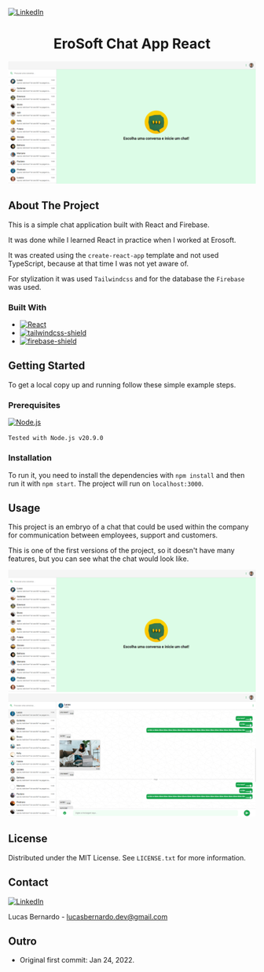 [![LinkedIn][linkedin-shield]][my-linkedin]

<div align="center">
  <h1 align="center">EroSoft Chat App React</h1>
</div>

<img src="/public/example.png" alt="example picture">

<!-- <a href="https://github.com/othneildrew/Best-README-Template">View Demo</a> -->

## About The Project


This is a simple chat application built with React and Firebase. 

It was done while I learned React in practice when I worked at Erosoft.

It was created using the `create-react-app` template and not used TypeScript, because at that time I was not yet aware of.

For stylization it was used `Tailwindcss` and for the database the `Firebase` was used.

### Built With

* [![React][react-shield]](https://reactjs.org/)
* [![tailwindcss-shield]](https://tailwindcss.com/)
* [![firebase-shield]](https://firebase.google.com/)

<!-- GETTING STARTED -->
## Getting Started

To get a local copy up and running follow these simple example steps.

### Prerequisites

[![Node.js][node-shield]](https://nodejs.org/en/)

`Tested with Node.js v20.9.0`

### Installation

To run it, you need to install the dependencies with `npm install` and then run it with `npm start`. The project will run on `localhost:3000`.

## Usage

This project is an embryo of a chat that could be used within the company for communication between employees, support and customers.

This is one of the first versions of the project, so it doesn't have many features, but you can see what the chat would look like.

<img src="/public/example.png" alt="example picture">

<img src="/public/example2.png" alt="example picture">


<!-- ## Roadmap

- [x] Add Changelog
- [x] Add back to top links
- [ ] Add Additional Templates w/ Examples
- [ ] Add "components" document to easily copy & paste sections of the readme
- [ ] Multi-language Support
    - [ ] Chinese
    - [ ] Spanish -->

<!-- ## Contributing

1. Fork the Project
2. Create your Feature Branch (`git checkout -b feature/AmazingFeature`)
3. Commit your Changes (`git commit -m 'Add some AmazingFeature'`)
4. Push to the Branch (`git push origin feature/AmazingFeature`)
5. Open a Pull Request -->

## License

Distributed under the MIT License. See `LICENSE.txt` for more information.

## Contact

[![LinkedIn][linkedin-shield]][my-linkedin]

Lucas Bernardo - lucasbernardo.dev@gmail.com

## Outro

- Original first commit: Jan 24, 2022.
 
<!-- ## Acknowledgments

* [Choose an Open Source License](https://choosealicense.com)
* [GitHub Emoji Cheat Sheet](https://www.webpagefx.com/tools/emoji-cheat-sheet)
* [Malven's Flexbox Cheatsheet](https://flexbox.malven.co/)
* [Malven's Grid Cheatsheet](https://grid.malven.co/)
* [Img Shields](https://shields.io)
* [GitHub Pages](https://pages.github.com)
* [Font Awesome](https://fontawesome.com)
* [React Icons](https://react-icons.github.io/react-icons/search) -->


<!-- LINKS -->

[my-linkedin]: https://www.linkedin.com/in/lucas-bernardo-94a587182/

<!-- SHIELDS URL -->
[linkedin-shield]: https://img.shields.io/badge/-LinkedIn-black.svg?style=for-the-badge&logo=linkedin&colorB=555
[nextjs-shield]: https://img.shields.io/badge/next.js-000000?style=for-the-badge&logo=nextdotjs&logoColor=white
[react-shield]: https://img.shields.io/badge/React-20232A?style=for-the-badge&logo=react&logoColor=61DAFB
[tailwindcss-shield]: https://img.shields.io/badge/Tailwind_CSS-38B2AC?style=for-the-badge&logo=tailwind-css&logoColor=white
[firebase-shield]: https://img.shields.io/badge/firebase-ffca28?style=for-the-badge&logo=firebase&logoColor=black
[node-shield]: https://img.shields.io/badge/Node.js-43853D?style=for-the-badge&logo=node.js&logoColor=white